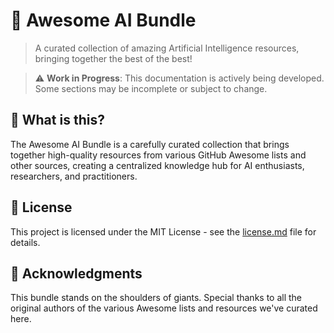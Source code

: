 # 🌟 Awesome AI Bundle

> A curated collection of amazing Artificial Intelligence resources, bringing together the best of the best! 

> ⚠️ **Work in Progress**: This documentation is actively being developed. Some sections may be incomplete or subject to change.

## 🎯 What is this?

The Awesome AI Bundle is a carefully curated collection that brings together high-quality resources from various GitHub Awesome lists and other sources, creating a centralized knowledge hub for AI enthusiasts, researchers, and practitioners.

## 📜 License

This project is licensed under the MIT License - see the [license.md](https://github.com/vmicka/All-in-one-AI/blob/main/LICENSE) file for details.

## 🙏 Acknowledgments

This bundle stands on the shoulders of giants. Special thanks to all the original authors of the various Awesome lists and resources we've curated here. 
